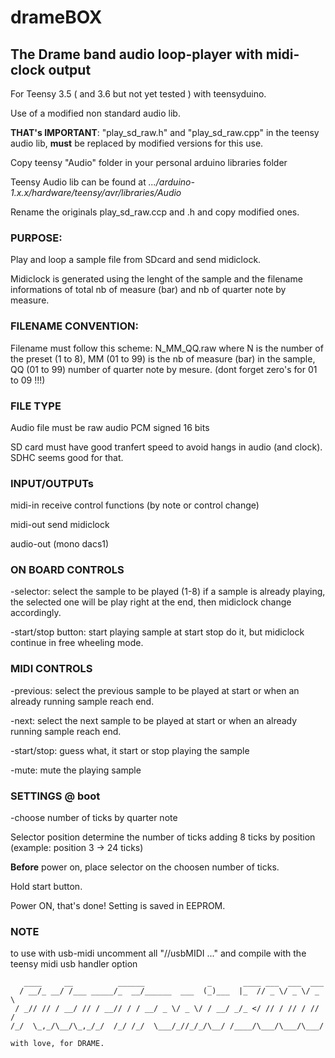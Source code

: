 # drameBOX
## The Drame band audio loop-player with midi-clock output
      
   For Teensy 3.5 ( and 3.6 but not yet tested ) with teensyduino.
   
   Use of a modified non standard audio lib.
   
   **THAT's IMPORTANT**: "play_sd_raw.h" and "play_sd_raw.cpp" in the teensy 
   audio lib, **must** be replaced by modified versions for this use.
   
   Copy teensy "Audio" folder in your personal arduino libraries folder
   
   Teensy Audio lib can be found at *.../arduino-1.x.x/hardware/teensy/avr/libraries/Audio*
   
   Rename the originals play_sd_raw.ccp and .h and copy modified ones.
   
   ### PURPOSE:
   Play and loop a sample file from SDcard and send midiclock. 
   
   Midiclock is generated using the lenght of the sample
   and the filename informations of total nb of measure (bar) 
   and nb of quarter note by measure.
   
   ### FILENAME CONVENTION:
   Filename must follow this scheme: N_MM_QQ.raw 
   where N is the number of the preset (1 to 8), 
   MM (01 to 99) is the nb of measure (bar) in the sample,
   QQ (01 to 99) number of quarter note by mesure.
   (dont forget zero's for 01 to 09 !!!)
   
   ### FILE TYPE
   Audio file must be raw audio PCM signed 16 bits
   
   SD card must have good tranfert speed to avoid
   hangs in audio (and clock).
   SDHC seems good for that.
   
   ### INPUT/OUTPUTs
   midi-in receive control functions (by note or control change)
   
   midi-out send midiclock
   
   audio-out (mono dacs1)
   
   ### ON BOARD CONTROLS
   -selector: select the sample to be played (1-8)
   if a sample is already playing, the selected one 
   will be play right at the end, then midiclock change 
   accordingly.
   
   -start/stop button: start playing sample at start 
   stop do it, but midiclock continue in free wheeling mode.
   
   ### MIDI CONTROLS
   -previous: select the previous sample to be played at start or when 
   an already running sample reach end.
   
   -next: select the next sample to be played at start or when 
   an already running sample reach end.
   
   -start/stop: guess what, it start or stop playing the sample
   
   -mute: mute the playing sample
   
   ### SETTINGS @ boot
   -choose number of ticks by quarter note
   
   Selector position determine the number
   of ticks adding 8 ticks by position
   (example: position 3 -> 24 ticks)
   
   **Before** power on, place selector on the choosen
   number of ticks.
   
   Hold start button.
   
   Power ON, that's done!
   Setting is saved in EEPROM.
   
   ### NOTE
   to use with usb-midi uncomment all "//usbMIDI ..."
   and compile with the teensy midi usb handler option
  ```
     ____     __          ______              _       ____ ___  ___  ___
    / __/_ __/ /___ _____/_  __/______  ___  (_)___  |_  // _ \/ _ \/ _ \
   / _// // / __/ // / __// / / __/ _ \/ _ \/ / __/ _/_ </ // / // / // /
  /_/  \_,_/\__/\_,_/_/  /_/ /_/  \___/_//_/_/\__/ /____/\___/\___/\___/ 
                                                                         
with love, for DRAME.
```
  
